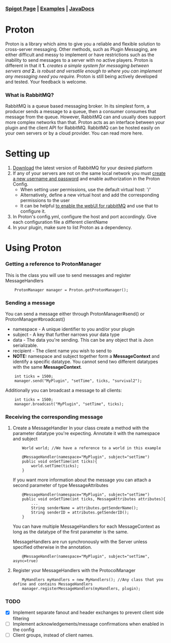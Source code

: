 ### [Spigot Page](https://www.spigotmc.org/resources/proton.87159/) | [Examples](https://github.com/mcgrizzz/ProtonExamples) | [JavaDocs](https://mcgrizzz.github.io/ProtonDocs/)
# Proton
Proton is a library which aims to give you a reliable and flexible solution to cross-server messaging. 
Other methods, such as Plugin Messaging, are either difficult and messy to implement or have restrictions such as the inability to send messages to a server with no active players. 
Proton is different in that it <b>1.</b> <i>creates a simple system for messaging between servers and</i> <b>2.</b> <i>is robust and versatile enough to where you can implement any messaging need you require.</i>
Proton is still being actively developed and tested. Your feedback is welcome.

### What is RabbitMQ?
RabbitMQ is a queue based messaging broker. In its simplest form, a producer sends a message to a queue, then a consumer consumes that message from the queue. However, RabbitMQ can and usually does support more complex networks than that. Proton acts as an interface between your plugin and the client API for RabbitMQ. RabbitMQ can be hosted easily on your own servers or by a cloud provider. You can read more here.

# Setting up
1. [Download](https://www.rabbitmq.com/download.html) the latest version of RabbitMQ for your desired platform
2. If any of your servers are not on the same local network you must [create a new username and password](https://www.rabbitmq.com/access-control.html#user-management) and enable authorization in the Proton Config.
    * When setting user permissions, use the default virtual host: '/'
    * Alternatively, define a new virtual host and add the corresponding permissions to the user
    * It can be helpful [to enable the webUI for rabbitMQ](https://www.rabbitmq.com/management.html#getting-started) and use that to configure it.
3. In Proton's config.yml, configure the host and port accordingly. Give each configuration file a different clientName
4. In your plugin, make sure to list Proton as a dependency.

# Using Proton
### Getting a reference to ProtonManager
This is the class you will use to send messages and register MessageHandlers
```
    ProtonManager manager = Proton.getProtonManager();
```
### Sending a message
You can send a message either through ProtonManager#send() or ProtonManager#broadcast()
* namespace - A unique identifier to you and/or your plugin
* subject - A key that further narrows your data type
* data - The data you're sending. This can be any object that is Json serializable.
* recipient  - The client name you wish to send to
* **NOTE:** namespace and subject together form a **MessageContext** 
  and identify a specific datatype. You cannot send two different 
  datatypes with the same **MessageContext**.

```
    int ticks = 1500;
    manager.send("MyPlugin", "setTime", ticks, "survival2");
```
Additionally you can broadcast a message to all clients:
```
    int ticks = 1500;
    manager.broadcast("MyPlugin", "setTime", ticks);
```

### Receiving the corresponding message
1. Create a MessageHandler
    In your class create a method with the parameter datatype you're expecting. 
    Annotate it with the namespace and subject

    ```
        World world; //We have a reference to a world in this example
    
        @MessageHandler(namespace="MyPlugin", subject="setTime")
        public void onSetTime(int ticks){
            world.setTime(ticks);
        }
    ```

    If you want more information about the message you can attach a second parameter of type MessageAttributes
    ```
        @MessageHandler(namespace="MyPlugin", subject="setTime")
        public void onSetTime(int ticks, MessageAttributes attributes){
            ...
            String senderName = attributes.getSenderName();
            String senderID = attributes.getSenderID();
        }
    ```
    You can have multiple MessageHandlers for each MessageContext as long as the datatype of the first parameter is the same.
    
    MessageHandlers are run synchronously with the Server unless specified otherwise in the annotation.
    ```
        @MessageHandler(namespace="MyPlugin", subject="setTime", async=true)
    ```
2. Register your MessageHandlers with the ProtocolManager
    ```
        MyHandlers myHandlers = new MyHandlers(); //Any class that you define and contains MessageHandlers
        manager.registerMessageHandlers(myHandlers, plugin);
    ```
   

### TODO
- [x] Implement separate fanout and header exchanges to prevent client side filtering
- [ ] Implement acknowledgements/message confirmations when enabled in the config
- [ ] Client groups, instead of client names.
